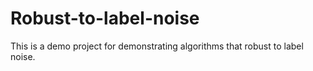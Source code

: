 # Robust-to-label-noise
This is a demo project for demonstrating algorithms that robust to label noise.
